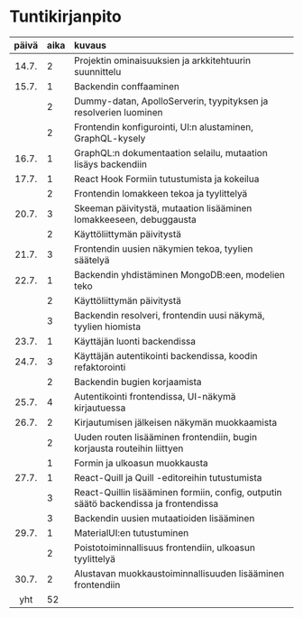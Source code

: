 # Tuntikirjanpito

| päivä | aika | kuvaus                                                                               |
| :---: | :--- | :----------------------------------------------------------------------------------- |
| 14.7. | 2    | Projektin ominaisuuksien ja arkkitehtuurin suunnittelu                               |
| 15.7. | 1    | Backendin conffaaminen                                                               |
|       | 2    | Dummy-datan, ApolloServerin, tyypityksen ja resolverien luominen                     |
|       | 2    | Frontendin konfigurointi, UI:n alustaminen, GraphQL-kysely                           |
| 16.7. | 1    | GraphQL:n dokumentaation selailu, mutaation lisäys backendiin                        |
| 17.7. | 1    | React Hook Formiin tutustumista ja kokeilua                                          |
|       | 2    | Frontendin lomakkeen tekoa ja tyylittelyä                                            |
| 20.7. | 3    | Skeeman päivitystä, mutaation lisääminen lomakkeeseen, debuggausta                   |
|       | 2    | Käyttöliittymän päivitystä                                                           |
| 21.7. | 3    | Frontendin uusien näkymien tekoa, tyylien säätelyä                                   |
| 22.7. | 1    | Backendin yhdistäminen MongoDB:een, modelien teko                                    |
|       | 2    | Käyttöliittymän päivitystä                                                           |
|       | 3    | Backendin resolveri, frontendin uusi näkymä, tyylien hiomista                        |
| 23.7. | 1    | Käyttäjän luonti backendissa                                                         |
| 24.7. | 3    | Käyttäjän autentikointi backendissa, koodin refaktorointi                            |
|       | 2    | Backendin bugien korjaamista                                                         |
| 25.7. | 4    | Autentikointi frontendissa, UI-näkymä kirjautuessa                                   |
| 26.7. | 2    | Kirjautumisen jälkeisen näkymän muokkaamista                                         |
|       | 2    | Uuden routen lisääminen frontendiin, bugin korjausta routeihin liittyen              |
|       | 1    | Formin ja ulkoasun muokkausta                                                        |
| 27.7. | 1    | React-Quill ja Quill -editoreihin tutustumista                                       |
|       | 3    | React-Quillin lisääminen formiin, config, outputin säätö backendissa ja frontendissa |
|       | 3    | Backendin uusien mutaatioiden lisääminen                                             |
| 29.7. | 1    | MaterialUI:en tutustuminen                                                           |
|       | 2    | Poistotoiminnallisuus frontendiin, ulkoasun tyylittelyä                              |
| 30.7. | 2    | Alustavan muokkaustoiminnallisuuden lisääminen frontendiin                           |
|  yht  | 52   |                                                                                      |
